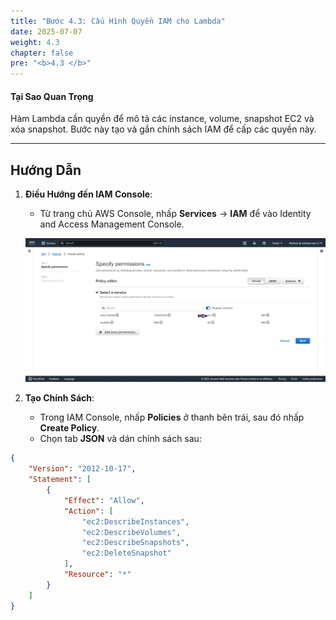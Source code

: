 ```yaml
---
title: "Bước 4.3: Cấu Hình Quyền IAM cho Lambda"
date: 2025-07-07
weight: 4.3
chapter: false
pre: "<b>4.3 </b>"
---
```



#### Tại Sao Quan Trọng

Hàm Lambda cần quyền để mô tả các instance, volume, snapshot EC2 và xóa snapshot. Bước này tạo và gắn chính sách IAM để cấp các quyền này.

---

## Hướng Dẫn

1. **Điều Hướng đến IAM Console**:
   - Từ trang chủ AWS Console, nhấp **Services** → **IAM** để vào Identity and Access Management Console.

   ![Tạo Chính Sách IAM](../images/iam_policy_creation.png?featherlight=false&width=90pc)

2. **Tạo Chính Sách**:
   - Trong IAM Console, nhấp **Policies** ở thanh bên trái, sau đó nhấp **Create Policy**.
   - Chọn tab **JSON** và dán chính sách sau:

```json
{
    "Version": "2012-10-17",
    "Statement": [
        {
            "Effect": "Allow",
            "Action": [
                "ec2:DescribeInstances",
                "ec2:DescribeVolumes",
                "ec2:DescribeSnapshots",
                "ec2:DeleteSnapshot"
            ],
            "Resource": "*"
        }
    ]
}